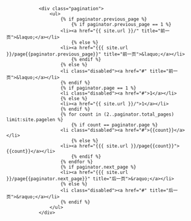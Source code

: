 <!-- pagination -->
                <div class="pagination">
                    <ul>
                        {% if paginator.previous_page %}
                            {% if paginator.previous_page == 1 %}
                        <li><a href="{{ site.url }}/" title="前一页">&laquo;</a></li>
                            {% else %}
                        <li><a href="{{{ site.url }}/page{{paginator.previous_page}}" title="前一页">&laquo;</a></li>
                            {% endif %}
                        {% else %}
                        <li class="disabled"><a href="#" title="前一页">&laquo;</a></li>
                        {% endif %}
                        {% if paginator.page == 1 %}
                        <li class="disabled"><a href="#">1</a></li>
                        {% else %}
                        <li><a href="{{ site.url }}/">1</a></li>
                        {% endif %}
                        {% for count in (2..paginator.total_pages) limit:site.pagelen %}
                            {% if count == paginator.page %}
                        <li class="disabled"><a href="#">{{count}}</a></li>
                            {% else %}
                        <li><a href="{{{ site.url }}/page{{count}}">{{count}}</a></li>
                            {% endif %}
                        {% endfor %}
                        {% if paginator.next_page %}
                        <li><a href="{{{ site.url }}/page{{paginator.next_page}}" title="后一页">&raquo;</a></li>
                        {% else %}
                        <li class="disabled"><a href="#" title="后一页">&raquo;</a></li>
                        {% endif %}
                    </ul>
                </div>
<!-- /pagination -->
<!-- 第{{paginator.page}}页/共{{paginator.total_pages}}页 -->
